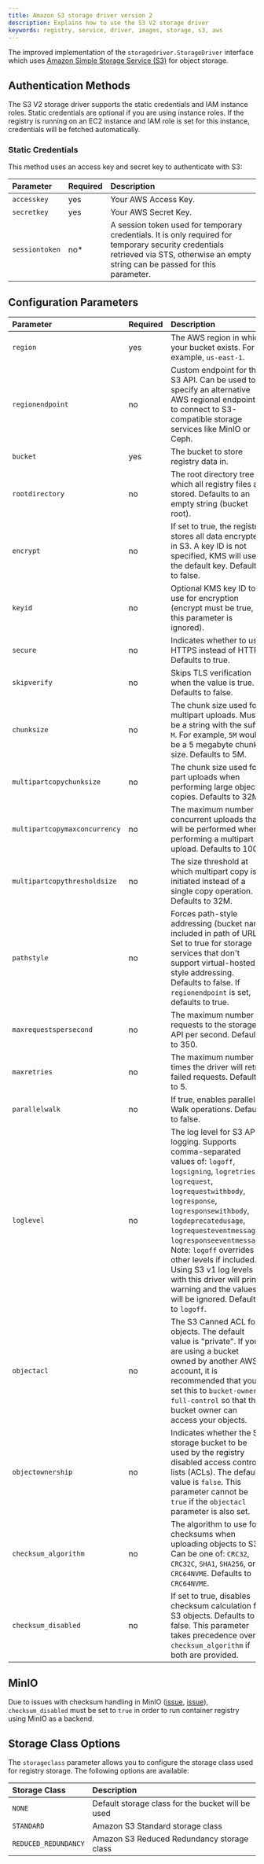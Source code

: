 ```yaml
---
title: Amazon S3 storage driver version 2
description: Explains how to use the S3 V2 storage driver
keywords: registry, service, driver, images, storage, s3, aws
---
```


The improved implementation of the `storagedriver.StorageDriver` interface which uses [Amazon Simple Storage Service (S3)](https://aws.amazon.com/s3/) for object storage.

## Authentication Methods

The S3 V2 storage driver supports the static credentials and IAM instance roles.
Static credentials are optional if you are using instance roles.
If the registry is running on an EC2 instance and IAM role is set for this instance, credentials will be fetched automatically.

### Static Credentials

This method uses an access key and secret key to authenticate with S3:

| Parameter    | Required | Description                                                              |
|:-------------|:---------|:-------------------------------------------------------------------------|
| `accesskey`     | yes     | Your AWS Access Key.                                    |
| `secretkey`      | yes     | Your AWS Secret Key.     |
| `sessiontoken` | no*      | A session token used for temporary credentials. It is only required for temporary security credentials retrieved via STS, otherwise an empty string can be passed for this parameter. |

## Configuration Parameters

| Parameter | Required | Description |
|:----------|:---------|:------------|
| `region` | yes | The AWS region in which your bucket exists. For example, `us-east-1`. |
| `regionendpoint` | no | Custom endpoint for the S3 API. Can be used to specify an alternative AWS regional endpoint or to connect to S3-compatible storage services like MinIO or Ceph. |
| `bucket` | yes | The bucket to store registry data in. |
| `rootdirectory` | no | The root directory tree in which all registry files are stored. Defaults to an empty string (bucket root). |
| `encrypt` | no | If set to true, the registry stores all data encrypted in S3. A key ID is not specified, KMS will use the default key. Defaults to false. |
| `keyid` | no | Optional KMS key ID to use for encryption (encrypt must be true, or this parameter is ignored). |
| `secure` | no | Indicates whether to use HTTPS instead of HTTP. Defaults to true. |
| `skipverify` | no | Skips TLS verification when the value is true. Defaults to false. |
| `chunksize` | no | The chunk size used for multipart uploads. Must be a string with the suffix `M`. For example, `5M` would be a 5 megabyte chunk size. Defaults to 5M. |
| `multipartcopychunksize` | no | The chunk size used for part uploads when performing large object copies. Defaults to 32M. |
| `multipartcopymaxconcurrency` | no | The maximum number of concurrent uploads that will be performed when performing a multipart upload. Defaults to 100. |
| `multipartcopythresholdsize` | no | The size threshold at which multipart copy is initiated instead of a single copy operation. Defaults to 32M. |
| `pathstyle` | no | Forces path-style addressing (bucket name included in path of URL). Set to true for storage services that don't support virtual-hosted style addressing. Defaults to false. If `regionendpoint` is set, defaults to true. |
| `maxrequestspersecond` | no | The maximum number of requests to the storage API per second. Defaults to 350. |
| `maxretries` | no | The maximum number of times the driver will retry failed requests. Defaults to 5. |
| `parallelwalk` | no | If true, enables parallel Walk operations. Defaults to false. |
| `loglevel` | no | The log level for S3 API logging. Supports comma-separated values of: `logoff`, `logsigning`, `logretries`, `logrequest`, `logrequestwithbody`, `logresponse`, `logresponsewithbody`, `logdeprecatedusage`, `logrequesteventmessage`, `logresponseeventmessage`. Note: `logoff` overrides all other levels if included. Using S3 v1 log levels with this driver will print a warning and the values will be ignored. Defaults to `logoff`. |
| `objectacl` | no | The S3 Canned ACL for objects. The default value is "private". If you are using a bucket owned by another AWS account, it is recommended that you set this to `bucket-owner-full-control` so that the bucket owner can access your objects. |
| `objectownership` | no | Indicates whether the S3 storage bucket to be used by the registry disabled access control lists (ACLs). The default value is `false`. This parameter cannot be `true` if the `objectacl` parameter is also set. |
| `checksum_algorithm` | no | The algorithm to use for checksums when uploading objects to S3. Can be one of: `CRC32`, `CRC32C`, `SHA1`, `SHA256`, or `CRC64NVME`. Defaults to `CRC64NVME`. |
| `checksum_disabled` | no | If set to true, disables checksum calculation for S3 objects. Defaults to false. This parameter takes precedence over `checksum_algorithm` if both are provided. |

## MinIO

Due to issues with checksum handling in MinIO ([issue](https://github.com/minio/minio/issues/20649), [issue](https://github.com/minio/minio/issues/17013)), `checksum_disabled` must be set to `true` in order to run container registry using MinIO as a backend.

## Storage Class Options

The `storageclass` parameter allows you to configure the storage class used for registry storage. The following options are available:

| Storage Class | Description |
|:--------------|:------------|
| `NONE` | Default storage class for the bucket will be used |
| `STANDARD` | Amazon S3 Standard storage class |
| `REDUCED_REDUNDANCY` | Amazon S3 Reduced Redundancy storage class |
